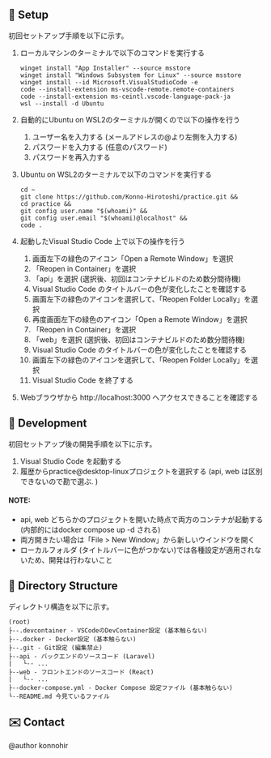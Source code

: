 ## 🔰 Setup
初回セットアップ手順を以下に示す。

1. ローカルマシンのターミナルで以下のコマンドを実行する
    ```
    winget install "App Installer" --source msstore
    winget install "Windows Subsystem for Linux" --source msstore
    winget install --id Microsoft.VisualStudioCode -e
    code --install-extension ms-vscode-remote.remote-containers
    code --install-extension ms-ceintl.vscode-language-pack-ja
    wsl --install -d Ubuntu
    ```

2. 自動的にUbuntu on WSL2のターミナルが開くので以下の操作を行う
    1. ユーザー名を入力する (メールアドレスの@より左側を入力する)
    2. パスワードを入力する (任意のパスワード)
    3. パスワードを再入力する

3. Ubuntu on WSL2のターミナルで以下のコマンドを実行する
    ```
    cd ~
    git clone https://github.com/Konno-Hirotoshi/practice.git &&
    cd practice &&
    git config user.name "$(whoami)" &&
    git config user.email "$(whoami)@localhost" &&
    code .
    ```

4. 起動したVisual Studio Code 上で以下の操作を行う
    1. 画面左下の緑色のアイコン「Open a Remote Window」を選択
    2. 「Reopen in Container」を選択
    3. 「api」を選択 (選択後、初回はコンテナビルドのため数分間待機)
    4. Visual Studio Code のタイトルバーの色が変化したことを確認する
    5. 画面左下の緑色のアイコンを選択して、「Reopen Folder Locally」を選択
    6. 再度画面左下の緑色のアイコン「Open a Remote Window」を選択
    7. 「Reopen in Container」を選択
    8. 「web」を選択 (選択後、初回はコンテナビルドのため数分間待機)
    9. Visual Studio Code のタイトルバーの色が変化したことを確認する
    10. 画面左下の緑色のアイコンを選択して、「Reopen Folder Locally」を選択
    11. Visual Studio Code を終了する

5. Webブラウザから http://localhost:3000 へアクセスできることを確認する

## 🔧 Development
初回セットアップ後の開発手順を以下に示す。

1. Visual Studio Code を起動する
2. 履歴からpractice@desktop-linuxプロジェクトを選択する (api, web は区別できないので勘で選ぶ. )

#### NOTE:

* api, web どちらかのプロジェクトを開いた時点で両方のコンテナが起動する (内部的にはdocker compose up -d される)
* 両方開きたい場合は「File > New Window」から新しいウインドウを開く
* ローカルフォルダ (タイトルバーに色がつかない)では各種設定が適用されないため、開発は行わないこと

## 📁 Directory Structure
ディレクトリ構造を以下に示す。
```
(root)
├--.devcontainer - VSCodeのDevContainer設定 (基本触らない)
├--.docker - Docker設定 (基本触らない)
├--.git - Git設定 (編集禁止)
├--api - バックエンドのソースコード (Laravel)
|   └-- ...
├--web - フロントエンドのソースコード (React)
|   └-- ...
├--docker-compose.yml - Docker Compose 設定ファイル (基本触らない)
└--README.md 今見ているファイル
```

## ✉️ Contact
@author konnohir
